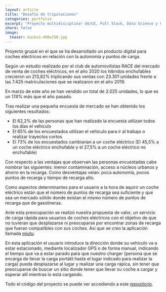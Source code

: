 ```yaml
---
layout: article
title: "Desafío de tripulaciones"
categories: portfolio
excerpt: "Proyecto multidisciplinar UX/UI, Full Stack, Data Science y Ciberseguridad sobre coches eléctricos"
share: false
image:
  teaser: kaiku2-400x250.jpg
---
```


Proyecto grupal en el que se ha desarrollado un producto digital para coches eléctricos en relación con la autonomía y puntos de carga.

Según un estudio realizado por el club de automovilistas RACE del mercado de venta de coches eléctricos, en el año 2020 los híbridos enchufables crecieron un 213,82% triplicando sus ventas con 23.301 unidades frente a las 7.425 matriculaciones que se realizaron en el año 2019.

En marzo de este año se han vendido un total de 2.025 unidades, lo que es un 174% más que el año pasado.

Tras realizar una pequeña encuesta de mercado se han obtenido los siguientes resultados:

* El 62,2% de las personas que han realizado la encuesta utilizan todos los días el vehículo
* El 65% de los encuestados utilizan el vehículo para ir al trabajo o realizar trayectos cortos
* El 73% de los encuestados cambiarían a un coche eléctrico (El 45,5% a un coche eléctrico enchufable y el 27,5% a un coche eléctrico no enchufable)

Con respecto a las ventajas que observan las personas encuestadas cabe nombrar las siguientes: menor contaminación, acceso a núcleos urbanos y ahorro en la recarga. Como desventajas veían: poca autonomía, pocos puntos de recarga y tiempo de recarga alto. 

Como aspectos determinantes para el usuario a la hora de aquirir un coche eléctrico están que el número de puntos de recarga sea suficiente y que sea un mercado sólido donde existan el mismo número de puntos de recarga que de gasolineras.

Ante esta preocupación se realizó nuestra propuesta de valor, un servicio de carga rápida para usuarios de coches eléctricos con el objetivo de que no tuvieran que desplazarse ni preocuparse por encontrar zonas de recarga que fueran compatibles con sus coches. Así que se creo la aplicación llamada [miutu](https://miutu-front.herokuapp.com/). 

En esta aplicación el usuario introduce la dirección donde su vehículo va a estar estacionado, mediante localizador GPS o de forma manual, indicando el tiempo que va a estar parado para que nuestro charger (persona que se encarga de llevar la carga portátil hasta el lugar indicado para realizar la carga) pueda desplazarse al lugar y realizar una carga rápica, sin tener que preocuparse de buscar un sitio donde tener que llevar su coche a cargar y esperar allí mientras lo está cargando.

Todo el código del proyecto se puede ver accediendo a este [repositorio](https://github.com/sonimik13/coches_electricos).
